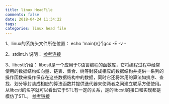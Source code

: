 ```yaml
---
title: linux HeadFile
comments: false
date: 2018-04-24 11:34:22
tags:
categories: linux head file
---
```


1、linux的系统头文件所在位置：
   echo 'main(){}'|gcc -E -v -

2、stdint.h 说明：
   [参考连接](https://blog.csdn.net/yucan1001/article/details/7470905)

3、libcstl介绍：
   libcstl是一个应用于C语言编程的函数库，它将编程过程中经常使用的数据结构如向量、链表、集合、树等封装成相应的数据结构并提供一系列的操作函数来操作保存在这些数据结构中的数据，同时它还将常用的算法如排序、查找、划分等封装成相应的算法函数并提供迭代器来使两者之间建立联系方便使用。从libcstl的名字就可以看出它于STL有一定的关系，是的libcstl的接口和实现都是模仿了STL。
   [参考链接](https://blog.csdn.net/swgsunhj/article/details/38553747)
